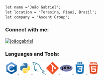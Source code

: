 

    let name ='João Gabriel';
    let location = 'Teresina, Piaui, Brazil';
    let company = 'Ascent Group';


<h3 align="left">Connect with me:</h3>
<p align="left">
<a href="https://www.linkedin.com/in/joão-gabriel-araujo-albuquerque-17492424b/" target="blank"><img align="center" src="https://cdn.jsdelivr.net/npm/simple-icons@3.0.1/icons/linkedin.svg" alt="joãogabriel" height="30" width="40" /></a>
</p>

<h3 align="left">Languages and Tools:</h3>
<p align="left"> 
<a href="https://www.cprogramming.com/" target="_blank"> <img src="https://raw.githubusercontent.com/devicons/devicon/master/icons/c/c-original.svg" alt="c" width="40" height="40"/> </a> 
<a href="https://www.python.org" target="_blank"> <img src="https://raw.githubusercontent.com/devicons/devicon/master/icons/python/python-original.svg" alt="python" width="40" height="40"/> </a>  
<a href="https://www.mysql.com/" target="_blank"> <img src="https://raw.githubusercontent.com/devicons/devicon/master/icons/mysql/mysql-original.svg" alt="mysql" width="40" height="40"/> </a> 
<a href="https://www.git.com/" target="_blank"> <img src="https://github.com/devicons/devicon/blob/master/icons/git/git-original.svg" alt="mysql" width="40" height="40"/> </a> 
<a href="https://www.php.com/" target="_blank"> <img src="https://github.com/devicons/devicon/blob/master/icons/php/php-original.svg" alt="mysql" width="40" height="40"/> </a> 
<a href="https://www.css3.com/" target="_blank"> <img src="https://github.com/devicons/devicon/blob/master/icons/css3/css3-plain-wordmark.svg" alt="mysql" width="40" height="40"/> </a> 
<a href="https://www.html5.com/" target="_blank"> <img src="https://github.com/devicons/devicon/blob/master/icons/html5/html5-plain-wordmark.svg" alt="mysql" width="40" height="40"/> </a> 
</p>


